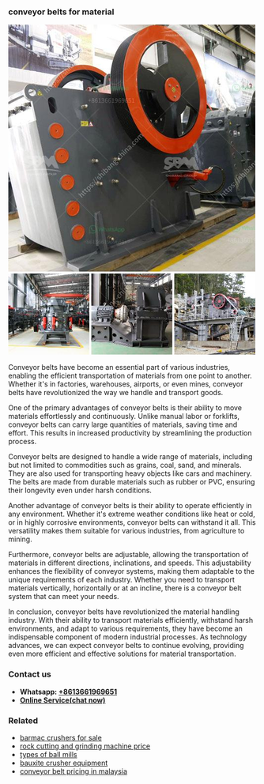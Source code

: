 <h3>conveyor belts for material</h3><img src='1702953062.jpg' alt=''><p>Conveyor belts have become an essential part of various industries, enabling the efficient transportation of materials from one point to another. Whether it's in factories, warehouses, airports, or even mines, conveyor belts have revolutionized the way we handle and transport goods.</p><p>One of the primary advantages of conveyor belts is their ability to move materials effortlessly and continuously. Unlike manual labor or forklifts, conveyor belts can carry large quantities of materials, saving time and effort. This results in increased productivity by streamlining the production process.</p><p>Conveyor belts are designed to handle a wide range of materials, including but not limited to commodities such as grains, coal, sand, and minerals. They are also used for transporting heavy objects like cars and machinery. The belts are made from durable materials such as rubber or PVC, ensuring their longevity even under harsh conditions.</p><p>Another advantage of conveyor belts is their ability to operate efficiently in any environment. Whether it's extreme weather conditions like heat or cold, or in highly corrosive environments, conveyor belts can withstand it all. This versatility makes them suitable for various industries, from agriculture to mining.</p><p>Furthermore, conveyor belts are adjustable, allowing the transportation of materials in different directions, inclinations, and speeds. This adjustability enhances the flexibility of conveyor systems, making them adaptable to the unique requirements of each industry. Whether you need to transport materials vertically, horizontally or at an incline, there is a conveyor belt system that can meet your needs.</p><p>In conclusion, conveyor belts have revolutionized the material handling industry. With their ability to transport materials efficiently, withstand harsh environments, and adapt to various requirements, they have become an indispensable component of modern industrial processes. As technology advances, we can expect conveyor belts to continue evolving, providing even more efficient and effective solutions for material transportation.</p><h3>Contact us</h3><ul><li><strong>Whatsapp:&nbsp;<a href="https://wa.me/8613661969651">+8613661969651</a></strong></li><li><a href="https://swt.shibang-china.com/?git&amp;zhl&amp;conveyor belts for material"><strong>Online Service(chat now)</strong></a></li></ul><h3>Related</h3><ul><li><a href='barmac crushers for sale.md'>barmac crushers for sale</a></li><li><a href='rock cutting and grinding machine price.md'>rock cutting and grinding machine price</a></li><li><a href='types of ball mills.md'>types of ball mills</a></li><li><a href='bauxite crusher equipment.md'>bauxite crusher equipment</a></li><li><a href='conveyor belt pricing in malaysia.md'>conveyor belt pricing in malaysia</a></li></ul>
